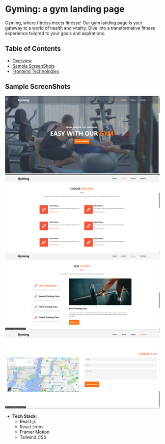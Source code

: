 # Gyming: a gym landing page

Gyming, where fitness meets finesse! Our gym landing page is your gateway to a world of health and vitality. Dive into a transformative fitness experience tailored to your goals and aspirations.
 
## Table of Contents

- [Overview](#overview)
- [Sample ScreenShots](#sample-screenshots)
- [Frontend Technologies](#frontend-technologies)


## Sample ScreenShots
![HomePage](https://github.com/dezaerus/Gyming/blob/main/Screenshots/Screenshot%20(6).png?raw=true)
![AboutPage](https://github.com/dezaerus/Gyming/blob/main/Screenshots/Screenshot%20(7).png?raw=true)
![ClassesPage](https://github.com/dezaerus/Gyming/blob/main/Screenshots/Screenshot%20(8).png?raw=true)
![ContactPage](https://github.com/dezaerus/Gyming/blob/main/Screenshots/Screenshot%20(9).png?raw=true)


- **Tech Stack**:
  - React.js
  - React Icons
  - Framer Motion
  - Tailwind CSS
